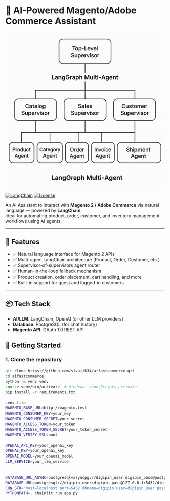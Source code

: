# 🧠 AI-Powered Magento/Adobe Commerce Assistant
![Screenshot](docs/images/multiagent.png)
[![LangChain](https://img.shields.io/badge/LangChain-Agents-blue)](https://www.langchain.com/)
[![License](https://img.shields.io/github/license/sivajik34/aifastcommerce)](./LICENSE)

An AI Assistant to interact with **Magento 2 / Adobe Commerce** via natural language — powered by **LangChain**.  
Ideal for automating product, order, customer, and inventory management workflows using AI agents.

---

## 🚀 Features

- ✅ Natural language interface for Magento 2 APIs
- ✅ Multi-agent LangChain architecture (Product, Order, Customer, etc.)
- ✅ Supervisor-of-supervisors agent router
- ✅ Human-in-the-loop fallback mechanism
- ✅ Product creation, order placement, cart handling, and more
- ✅ Built-in support for guest and logged-in customers


  
---

## 📦 Tech Stack

- **AI/LLM**: LangChain, OpenAI (or other LLM providers)
- **Database**: PostgreSQL (for chat history)
- **Magento API**: OAuth 1.0 REST API

## 🧰 Getting Started

### 1. Clone the repository

```bash
git clone https://github.com/sivajik34/aifastcommerce.git
cd aifastcommerce
python -m venv venv
source venv/bin/activate  # Windows: venv\Scripts\activate
pip install -r requirements.txt

.env file
MAGENTO_BASE_URL=http://magento.test
MAGENTO_CONSUMER_KEY=your_key
MAGENTO_CONSUMER_SECRET=your_secret
MAGENTO_ACCESS_TOKEN=your_token
MAGENTO_ACCESS_TOKEN_SECRET=your_token_secret
MAGENTO_VERIFY_SSL=bool

OPENAI_API_KEY=your_openai_key
OPENAI_KEY=your_openai_key
OPENAI_MODEL=your_openai_model
LLM_SERVICE=your_llm_service


DATABASE_URL_ASYNC=postgresql+asyncpg://digipin_user:digipin_pass@postgres:5432/digipin
DATABASE_URL=postgresql://digipin_user:digipin_pass@127.0.0.1:5432/digipin
CON_STR="host=localhost port=5432 dbname=digipin user=digipin_user password=digipin_pass"
PYTHONPATH=. chainlit run app.py